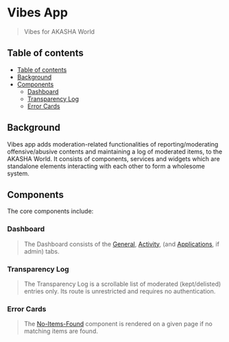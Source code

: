 # Vibes App

> Vibes for AKASHA World
## Table of contents

- [Table of contents](#table-of-contents)
- [Background](#background)
- [Components](#components)
  - [Dashboard](#dashboard)
  - [Transparency Log](#transparency-log)
  - [Error Cards](#error-cards)

## Background

Vibes app adds moderation-related functionalities of reporting/moderating offensive/abusive contents and maintaining a log of moderated items, to the AKASHA World. It consists of components, services and widgets which are standalone elements interacting with each other to form a wholesome system.

## Components

The core components include:

### Dashboard
> The Dashboard consists of the [General](src/components/dashboard/tabs/general), [Activity](src/components/dashboard/tabs/activity), (and [Applications](src/components/dashboard/tabs/applications), if admin) tabs.

### Transparency Log
> The Transparency Log is a scrollable list  of moderated (kept/delisted) entries only. Its route is unrestricted and requires no authentication.

### Error Cards
> The [No-Items-Found](src/components/error-cards/no-items-found.tsx) component is rendered on a given page if no  matching items are found.
